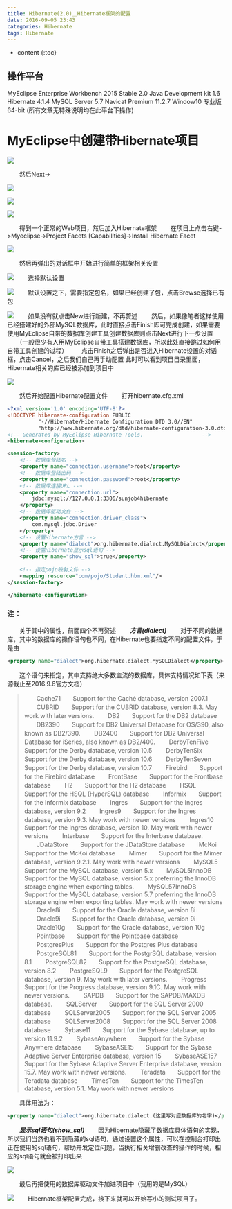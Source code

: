 ```yaml
---
title: Hibernate(2.0)＿Hibernate框架的配置
date: 2016-09-05 23:43
categories: Hibernate
tags: Hibernate
---
```


* content
{:toc}

## 操作平台

MyEclipse Enterprise Workbench 2015 Stable 2.0
Java Development kit 1.6
Hibernate 4.1.4
MySQL Server 5.7
Navicat Premium 11.2.7
Window10 专业版 64-bit
(所有文章无特殊说明均在此平台下操作)

# MyEclipse中创建带Hibernate项目

![](http://upload-images.jianshu.io/upload_images/1796819-5c75e01d6ef5edb1.png?imageMogr2/auto-orient/strip%7CimageView2/2/w/1240)

　　然后Next->

![](http://upload-images.jianshu.io/upload_images/1796819-1e85f6fe7d94485a.png?imageMogr2/auto-orient/strip%7CimageView2/2/w/1240)

![](http://upload-images.jianshu.io/upload_images/1796819-910dfeae55526a4b.png?imageMogr2/auto-orient/strip%7CimageView2/2/w/1240)

![](http://upload-images.jianshu.io/upload_images/1796819-92c925b3be228ead.png?imageMogr2/auto-orient/strip%7CimageView2/2/w/1240)

　　得到一个正常的Web项目，然后加入Hibernate框架
　　在项目上点击右键->Myeclipse->Project Facets [Capabilities]->Install Hibernate Facet

![](http://upload-images.jianshu.io/upload_images/1796819-fe3b357b0c1f4e6b.png?imageMogr2/auto-orient/strip%7CimageView2/2/w/1240)

　　然后再弹出的对话框中开始进行简单的框架相关设置

![](http://upload-images.jianshu.io/upload_images/1796819-98cb3f9218109a5a.png?imageMogr2/auto-orient/strip%7CimageView2/2/w/1240)
　　选择默认设置

![](http://upload-images.jianshu.io/upload_images/1796819-b51d559dff2b7157.png?imageMogr2/auto-orient/strip%7CimageView2/2/w/1240)
　　默认设置之下，需要指定包名，如果已经创建了包，点击Browse选择已有包

![](http://upload-images.jianshu.io/upload_images/1796819-31e482b3595529af.png?imageMogr2/auto-orient/strip%7CimageView2/2/w/1240)
　　如果没有就点击New进行新建，不再赘述
　　然后，如果像笔者这样使用已经搭建好的外部MySQL数据库，此时直接点击Finish即可完成创建，如果需要使用MyEclipse自带的数据库创建工具创建数据库则点击Next进行下一步设置
　　（一般很少有人用MyEclipse自带工具搭建数据库，所以此处直接跳过如何用自带工具创建的过程）
　　点击Finish之后弹出是否进入Hibernate设置的对话框，点击Cancel，之后我们自己再手动配置
此时可以看到项目目录里面，Hibernate相关的库已经被添加到项目中

![](http://upload-images.jianshu.io/upload_images/1796819-f143eb7a5a47c18e.png?imageMogr2/auto-orient/strip%7CimageView2/2/w/1240)

　　然后开始配置Hibernate配置文件
　　打开hibernate.cfg.xml
```xml
<?xml version='1.0' encoding='UTF-8'?>
<!DOCTYPE hibernate-configuration PUBLIC
          "-//Hibernate/Hibernate Configuration DTD 3.0//EN"
          "http://www.hibernate.org/dtd/hibernate-configuration-3.0.dtd">
<!-- Generated by MyEclipse Hibernate Tools.                   -->
<hibernate-configuration>

<session-factory>
    <!-- 数据库登陆名 -->
    <property name="connection.username">root</property>
    <!-- 数据库登陆密码 -->
    <property name="connection.password">root</property>
    <!-- 数据库连接URL -->
    <property name="connection.url">
        jdbc:mysql://127.0.0.1:3306/sunjob4hibernate
    </property>
    <!-- 数据库驱动文件 -->
    <property name="connection.driver_class">
        com.mysql.jdbc.Driver
    </property>
    <!-- 设置Hibernate方言 -->
    <property name="dialect">org.hibernate.dialect.MySQLDialect</property>
    <!-- 设置Hibernate显示sql语句 -->
    <property name="show_sql">true</property>
    
    <!-- 指定pojo映射文件 -->
    <mapping resource="com/pojo/Student.hbm.xml"/>
</session-factory>

</hibernate-configuration>
```
### 注：
　　关于其中的属性，前面四个不再赘述
　　***方言(dialect)***
　　对于不同的数据库，其中的数据库的操作语句也不同，在Hibernate也要指定不同的配置文件，于是由
```xml
<property name="dialect">org.hibernate.dialect.MySQLDialect</property>
```
　　这个语句来指定，其中支持绝大多数主流的数据库，具体支持情况如下表（来源截止至2016.9.6官方文档）
>　　Cache71　　Support for the Caché database, version 2007.1
　　CUBRID　　Support for the CUBRID database, version 8.3. May work with later versions.
　　DB2　　Support for the DB2 database
　　DB2390　　Support for DB2 Universal Database for OS/390, also known as DB2/390.
　　DB2400　　Support for DB2 Universal Database for iSeries, also known as DB2/400.
　　DerbyTenFive　　Support for the Derby database, version 10.5
　　DerbyTenSix　　Support for the Derby database, version 10.6
　　DerbyTenSeven　　Support for the Derby database, version 10.7
　　Firebird　　Support for the Firebird database
　　FrontBase　　Support for the Frontbase database
　　H2　　Support for the H2 database
　　HSQL　　Support for the HSQL (HyperSQL) database
　　Informix　　Support for the Informix database
　　Ingres　　Support for the Ingres database, version 9.2
　　Ingres9　　Support for the Ingres database, version 9.3. May work with newer versions
　　Ingres10　　Support for the Ingres database, version 10. May work with newer versions
　　Interbase　　Support for the Interbase database.
　　JDataStore　　Support for the JDataStore database
　　McKoi　　Support for the McKoi database
　　Mimer　　Support for the Mimer database, version 9.2.1. May work with newer versions
　　MySQL5　　Support for the MySQL database, version 5.x
　　MySQL5InnoDB　　Support for the MySQL database, version 5.x preferring the InnoDB storage engine when exporting tables.
　　MySQL57InnoDB　　Support for the MySQL database, version 5.7 preferring the InnoDB storage engine when exporting tables. May work with newer versions
　　Oracle8i　　Support for the Oracle database, version 8i
　　Oracle9i　　Support for the Oracle database, version 9i
　　Oracle10g　　Support for the Oracle database, version 10g
　　Pointbase　　Support for the Pointbase database
　　PostgresPlus　　Support for the Postgres Plus database
　　PostgreSQL81　　Support for the PostgrSQL database, version 8.1
　　PostgreSQL82　　Support for the PostgreSQL database, version 8.2
　　PostgreSQL9　　Support for the PostgreSQL database, version 9. May work with later versions.
　　Progress　　Support for the Progress database, version 9.1C. May work with newer versions.
　　SAPDB　　Support for the SAPDB/MAXDB database.
　　SQLServer　　Support for the SQL Server 2000 database
　　SQLServer2005　　Support for the SQL Server 2005 database
　　SQLServer2008　　Support for the SQL Server 2008 database
　　Sybase11　　Support for the Sybase database, up to version 11.9.2
　　SybaseAnywhere　　Support for the Sybase Anywhere database
　　SybaseASE15　　Support for the Sybase Adaptive Server Enterprise database, version 15
　　SybaseASE157　　Support for the Sybase Adaptive Server Enterprise database, version 15.7. May work with newer versions.
　　Teradata　　Support for the Teradata database
　　TimesTen　　Support for the TimesTen database, version 5.1. May work with newer versions

　　具体用法为：
```xml
<property name="dialect">org.hibernate.dialect.(这里写对应数据库的名字)</property>
```
　　***显示sql语句(show_sql)***
　　因为Hibernate隐藏了数据库具体语句的实现，所以我们当然也看不到隐藏的sql语句，通过设置这个属性，可以在控制台打印出正在使用的sql语句，帮助开发定位问题，当执行相关增删改查的操作的时候，相应的sql语句就会被打印出来

![](http://upload-images.jianshu.io/upload_images/1796819-9fe708a0a1dad1c3.png?imageMogr2/auto-orient/strip%7CimageView2/2/w/1240)

　　最后再把使用的数据库驱动文件加进项目中（我用的是MySQL）

![](http://upload-images.jianshu.io/upload_images/1796819-2e6a3474b1926f18.png?imageMogr2/auto-orient/strip%7CimageView2/2/w/1240)
　　Hibernate框架配置完成，接下来就可以开始写小的测试项目了。